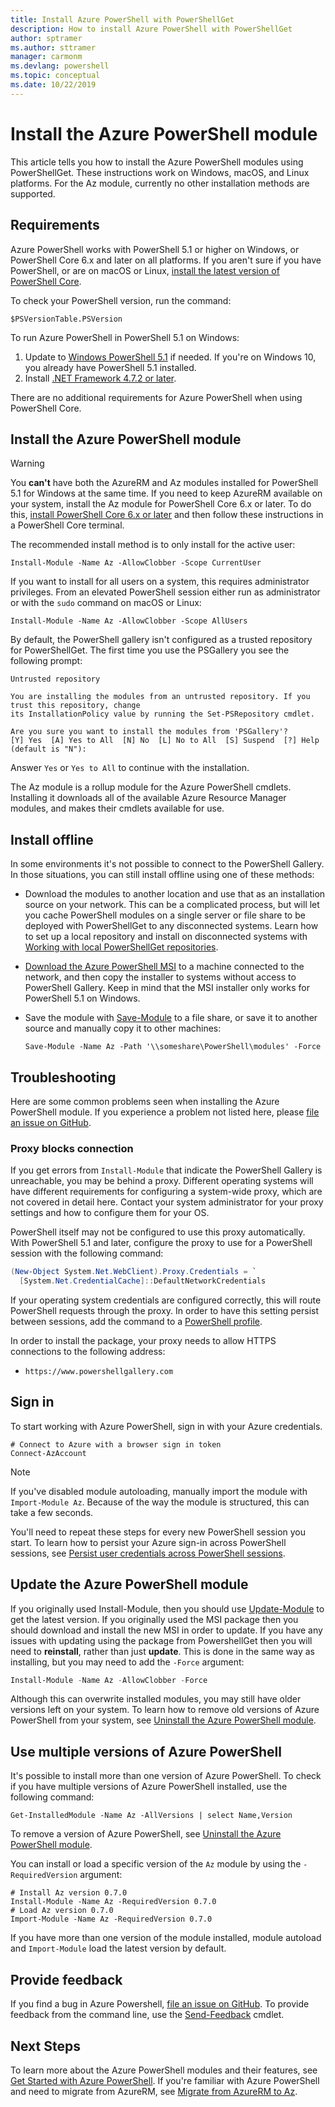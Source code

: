 ```yaml
---
title: Install Azure PowerShell with PowerShellGet
description: How to install Azure PowerShell with PowerShellGet
author: sptramer
ms.author: sttramer
manager: carmonm
ms.devlang: powershell
ms.topic: conceptual
ms.date: 10/22/2019 
---
```


# Install the Azure PowerShell module

This article tells you how to install the Azure PowerShell modules using PowerShellGet. These instructions
work on Windows, macOS, and Linux platforms. For the Az module, currently no other installation methods
are supported.

## Requirements

Azure PowerShell works with PowerShell 5.1 or higher on Windows, or PowerShell Core 6.x and later on
all platforms. If you aren't sure if you have PowerShell, or are on macOS or Linux,
[install the latest version of PowerShell Core](/powershell/scripting/install/installing-powershell#powershell-core).

To check your PowerShell version, run the command:

```powershell-interactive
$PSVersionTable.PSVersion
```

To run Azure PowerShell in PowerShell 5.1 on Windows:

1. Update to [Windows PowerShell 5.1](/powershell/scripting/install/installing-windows-powershell#upgrading-existing-windows-powershell) if needed. If you're on Windows 10, you already
  have PowerShell 5.1 installed.
2. Install [.NET Framework 4.7.2 or later](/dotnet/framework/install).

There are no additional requirements for Azure PowerShell when using PowerShell Core.

## Install the Azure PowerShell module

> [!WARNING]
> You __can't__ have both the AzureRM and Az modules installed for PowerShell 5.1 for Windows at the same time. If you need to keep AzureRM available
> on your system, install the Az module for PowerShell Core 6.x or later. To do this,
> [install PowerShell Core 6.x or later](https://docs.microsoft.com/powershell/scripting/install/installing-powershell-core-on-windows) 
> and then follow these instructions in a PowerShell Core terminal.

The recommended install method is to only install for the active user:

```powershell-interactive
Install-Module -Name Az -AllowClobber -Scope CurrentUser
```

If you want to install for all users on a system, this requires administrator privileges. From an elevated PowerShell session either
run as administrator or with the `sudo` command on macOS or Linux:

```powershell-interactive
Install-Module -Name Az -AllowClobber -Scope AllUsers
```

By default, the PowerShell gallery isn't configured as a trusted repository for PowerShellGet. The
first time you use the PSGallery you see the following prompt:

```output
Untrusted repository

You are installing the modules from an untrusted repository. If you trust this repository, change
its InstallationPolicy value by running the Set-PSRepository cmdlet.

Are you sure you want to install the modules from 'PSGallery'?
[Y] Yes  [A] Yes to All  [N] No  [L] No to All  [S] Suspend  [?] Help (default is "N"):
```

Answer `Yes` or `Yes to All` to continue with the installation.

The Az module is a rollup module for the Azure PowerShell cmdlets. Installing it downloads all of
the available Azure Resource Manager modules, and makes their cmdlets available for use.

## Install offline

In some environments it's not possible to connect to the PowerShell Gallery. In those situations, you can still install offline using one of these methods:

* Download the modules to another location and use that as an installation source on your network. This
  can be a complicated process, but will let you cache PowerShell modules on a single server or file share
  to be deployed with PowerShellGet to any disconnected systems. Learn how to set up a local repository and
  install on disconnected systems with [Working with local PowerShellGet repositories](/powershell/scripting/gallery/how-to/working-with-local-psrepositories).
* [Download the Azure PowerShell MSI](install-az-ps-msi.md) to a machine connected to the network, and
  then copy the installer to systems without access to PowerShell Gallery. Keep in mind that the MSI
  installer only works for PowerShell 5.1 on Windows.
* Save the module with [Save-Module](/powershell/module/PowershellGet/Save-Module) to a file share, or
  save it to another source and manually copy it to other machines:
  
  ```powershell-interactive
  Save-Module -Name Az -Path '\\someshare\PowerShell\modules' -Force
  ```

## Troubleshooting

Here are some common problems seen when installing the Azure PowerShell module. If you experience a problem not listed here,
please [file an issue on GitHub](https://github.com/azure/azure-powershell/issues).

### Proxy blocks connection

If you get errors from `Install-Module` that indicate the PowerShell Gallery is unreachable, you may be behind
a proxy. Different operating systems will have different requirements for configuring a system-wide proxy, which
are not covered in detail here. Contact your system administrator for your proxy settings and how to configure
them for your OS.

PowerShell itself may not be configured to use this proxy automatically. With PowerShell 5.1 and later, configure
the proxy to use for a PowerShell session with the following command:

```powershell
(New-Object System.Net.WebClient).Proxy.Credentials = `
  [System.Net.CredentialCache]::DefaultNetworkCredentials
```

If your operating system credentials are configured correctly, this will route PowerShell requests through the proxy.
In order to have this setting persist between sessions, add the command to a
[PowerShell profile](/powershell/module/microsoft.powershell.core/about/about_profiles).

In order to install the package, your proxy needs to allow HTTPS connections to the following address:

* `https://www.powershellgallery.com`

## Sign in

To start working with Azure PowerShell, sign in with your Azure credentials.

```powershell-interactive
# Connect to Azure with a browser sign in token
Connect-AzAccount
```

> [!NOTE]
>
> If you've disabled module autoloading, manually import the module with `Import-Module Az`. Because of
> the way the module is structured, this can take a few seconds.

You'll need to repeat these steps for every new PowerShell session you start. To learn how to persist your
Azure sign-in across PowerShell sessions, see [Persist user credentials across PowerShell sessions](context-persistence.md).

## Update the Azure PowerShell module

If you originally used Install-Module, then you should use [Update-Module](/powershell/module/powershellget/update-module) to get the latest version. If you originally used the MSI package then you should download and install the new MSI in order to update. If you have any issues with updating using the package from PowershellGet then you will need to __reinstall__, rather than
just __update__. This is done in the same way as installing, but you may need to add the `-Force` argument:

```powershell
Install-Module -Name Az -AllowClobber -Force
```

Although this can overwrite installed modules, you may still have older versions left on your system.
To learn how to remove old versions of Azure PowerShell from your system, see [Uninstall the Azure PowerShell module](uninstall-az-ps.md).

## Use multiple versions of Azure PowerShell

It's possible to install more than one version of Azure PowerShell. To check if you have multiple versions of Azure PowerShell installed, use the following
command:

```powershell-interactive
Get-InstalledModule -Name Az -AllVersions | select Name,Version
```

To remove a version of Azure PowerShell, see [Uninstall the Azure PowerShell module](uninstall-az-ps.md).

You can install or load a specific version of the `Az` module by using the `-RequiredVersion` argument:

```powershell-interactive
# Install Az version 0.7.0
Install-Module -Name Az -RequiredVersion 0.7.0 
# Load Az version 0.7.0
Import-Module -Name Az -RequiredVersion 0.7.0
```

If you have more than one version of the module installed, module autoload and `Import-Module` load the
latest version by default.

## Provide feedback

If you find a bug in Azure Powershell, [file an issue on GitHub](https://github.com/Azure/azure-powershell/issues).
To provide feedback from the command line, use the [Send-Feedback](/powershell/module/az.accounts/send-feedback) cmdlet.

## Next Steps

To learn more about the Azure PowerShell modules and their features, see [Get Started with Azure PowerShell](get-started-azureps.md).
If you're familiar with Azure PowerShell and need to migrate from AzureRM, see [Migrate from AzureRM to Az](migrate-from-azurerm-to-az.md).
